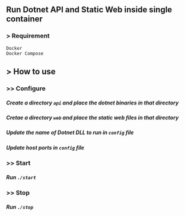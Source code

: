 ## Run Dotnet API and Static Web inside single container

### > Requirement
```
Docker
Docker Compose
```

## > How to use
### >> Configure
##### Create a directory `api` and place the dotnet binaries in that directory
##### Cretae a directory `web` and place the static web files in that directory
##### Update the name of Dotnet DLL to run in `config` file
##### Update host ports in `config` file

### >> Start
##### Run `./start`
  
### >> Stop
##### Run `./stop`
